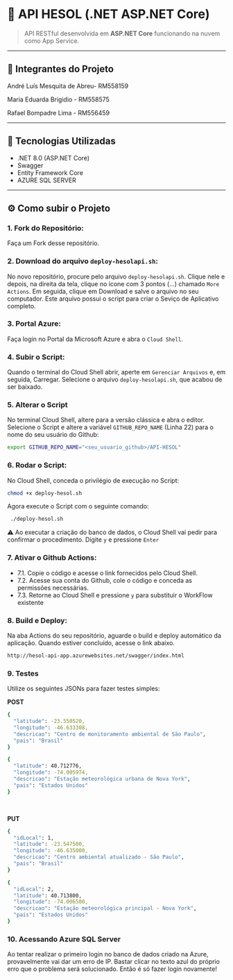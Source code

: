 ﻿# 🧩 API HESOL (.NET ASP.NET Core)

> API RESTful desenvolvida em **ASP.NET Core** funcionando na nuvem como App Service.

---


## 🧪 Integrantes do Projeto

André Luís Mesquita de Abreu- RM558159

Maria Eduarda Brigidio - RM558575 

Rafael Bompadre Lima - RM556459

---


## 🚀 Tecnologias Utilizadas

- .NET 8.0 (ASP.NET Core)
- Swagger
- Entity Framework Core
- AZURE SQL SERVER

---
## ⚙️ Como subir o Projeto

### 1. Fork do Repositório:
Faça um Fork desse repositório.

### 2. Download do arquivo `deploy-hesolapi.sh`:
No novo repositório, procure pelo arquivo `deploy-hesolapi.sh`. Clique nele e depois, na direita da tela, clique no ícone com 3 pontos (...) chamado `More Actions`. Em seguida, clique em Download e salve o arquivo no seu computador. Este arquivo possui o script para criar o Seviço de Aplicativo completo.

### 3. Portal Azure:
Faça login no Portal da Microsoft Azure e abra o `Cloud Shell`.

### 4. Subir o Script:
Quando o terminal do Cloud Shell abrir, aperte em `Gerenciar Arquivos` e, em seguida, Carregar. Selecione o arquivo `deploy-hesolapi.sh`, que acabou de ser baixado.

### 5. Alterar o Script
No terminal Cloud Shell, altere para a versão clássica e abra o editor. Selecione o Script e altere a variável `GITHUB_REPO_NAME` (Linha 22) para o nome do seu usuário do Github:
```bash
export GITHUB_REPO_NAME="<seu_usuario_github>/API-HESOL"
```

### 6. Rodar o Script:
No Cloud Shell, conceda o privilégio de execução no Script:
```bash
chmod +x deploy-hesol.sh
```
Agora execute o Script com o seguinte comando:
```bash
 ./deploy-hesol.sh 
```
⚠️ Ao executar a criação do banco de dados, o Cloud Shell vai pedir para confirmar o procedimento. Digite `y` e pressione `Enter`

### 7. Ativar o Github Actions:
- 7.1. Copie o código e acesse o link fornecidos pelo Cloud Shell.
- 7.2. Acesse sua conta do Github, cole o código e conceda as permissões necessárias.
- 7.3. Retorne ao Cloud Shell e pressione `y` para substituir o WorkFlow existente

### 8. Build e Deploy:
Na aba Actions do seu repositório, aguarde o build e deploy automático da aplicação. Quando estiver concluído, acesse o link abaixo.
```bash
http://hesol-api-app.azurewebsites.net/swagger/index.html
```

### 9. Testes
Utilize os seguintes JSONs para fazer testes simples:<br/>

**POST**
```bash
{
  "latitude": -23.550520,
  "longitude": -46.633308,
  "descricao": "Centro de monitoramento ambiental de São Paulo",
  "pais": "Brasil"
}

```
```bash
{
  "latitude": 40.712776,
  "longitude": -74.005974,
  "descricao": "Estação meteorológica urbana de Nova York",
  "pais": "Estados Unidos"
}

```

<br/>

**PUT**
```bash
{
  "idLocal": 1,
  "latitude": -23.547500,
  "longitude": -46.635000,
  "descricao": "Centro ambiental atualizado - São Paulo",
  "pais": "Brasil"
}
```
```bash
{
  "idLocal": 2,
  "latitude": 40.713800,
  "longitude": -74.006500,
  "descricao": "Estação meteorológica principal - Nova York",
  "pais": "Estados Unidos"
}
```

### 10. Acessando Azure SQL Server
Ao tentar realizar o primeiro login no banco de dados criado na Azure, provavelmente vai dar um erro de IP. Bastar clicar no texto azul do próprio erro que o problema será solucionado. Então é só fazer login novamente! 



